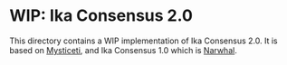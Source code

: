 # WIP: Ika Consensus 2.0

This directory contains a WIP implementation of Ika Consensus 2.0.
It is based on [Mysticeti](https://github.com/MystenLabs/mysticeti),
and Ika Consensus 1.0 which is
[Narwhal](https://github.com/MystenLabs/sui/tree/main/narwhal).
